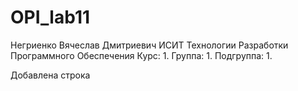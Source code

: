 # OPI_lab11
Негриенко
Вячеслав
Дмитриевич
ИСИТ
Технологии Разработки Программного Обеспечения
Курс: 1. Группа: 1. Подгруппа: 1.

Добавлена строка
